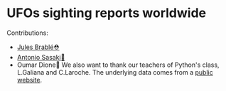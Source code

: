 # UFOs sighting reports worldwide

Contributions:
* [Jules Brablé⛑](linkedin.com/in/jbrable)
* [Antonio Sasaki👑](https://www.linkedin.com/in/antoniosasaki)
* Oumar Dione🎩
We also want to thank our teachers of Python's class, L.Galiana and C.Laroche.
The underlying data comes from a [public website](https://www.mavenanalytics.io/data-playground).